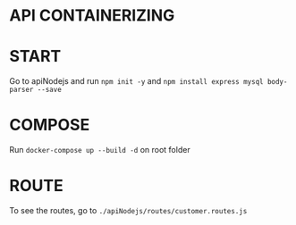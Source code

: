 # API CONTAINERIZING

# START
Go to apiNodejs and run `npm init -y` and `npm install express mysql body-parser --save`<br>

# COMPOSE
Run `docker-compose up --build -d` on root folder

# ROUTE
To see the routes, go to `./apiNodejs/routes/customer.routes.js`